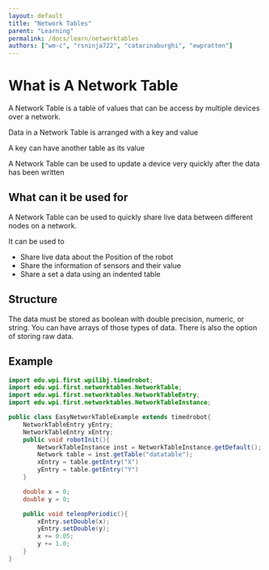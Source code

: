 ```yaml
---
layout: default
title: "Network Tables"
parent: "Learning"
permalink: /docs/learn/networktables
authors: ["wm-c", "rsninja722", "catarinaburghi", "ewpratten"]
---
```


# What is A Network Table
A Network Table is a table of values that can be access by multiple devices over a network.

Data in a Network Table is arranged with a key and value

A key can have another table as its value

A Network Table can be used to update a device very quickly after the data has been written

## What can it be used for
A Network Table can be used to quickly share live data between different nodes on a network.

It can be used to
* Share live data about the Position of the robot
* Share the information of sensors and their value
* Share a set a data using an indented table


## Structure
The data must be stored as boolean with double precision, numeric, or string. You can have arrays of those types of data. There is also the option of storing raw data. 

## Example
```java
import edu.wpi.first.wpilibj.timedrobot;
import edu.wpi.first.networktables.NetworkTable;
import edu.wpi.first.networktables.NetworkTableEntry;
import edu.wpi.first.networktables.NetworkTableInstance;

public class EasyNetworkTableExample extends timedrobot{
    NetworkTableEntry yEntry;
    NetworkTableEntry xEntry;
    public void robotInit(){
        NetworkTableInstance inst = NetworkTableInstance.getDefault();
        Network table = inst.getTable("datatable");
        xEntry = table.getEntry("X")
        yEntry = table.getEntry("Y")
    }

    double x = 0;
    double y = 0;

    public void teleopPeriodic(){
        xEntry.setDouble(x);
        yEntry.setDouble(y);
        x += 0.05;
        y += 1.0;
    }
}
```




